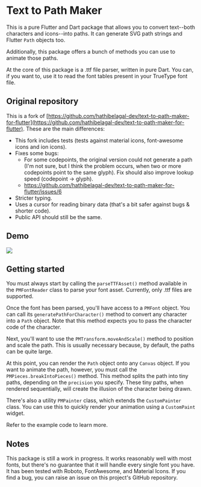 # Text to Path Maker

This is a pure Flutter and Dart package that allows you to convert text--both characters and icons--into paths. It can generate SVG path strings and Flutter `Path` objects too.

Additionally, this package offers a bunch of methods you can use to animate those paths.

At the core of this package is a .ttf file parser, written in pure Dart. You can, if you want to, use it to read the font tables present in your TrueType font file.

## Original repository

This is a fork of [https://github.com/hathibelagal-dev/text-to-path-maker-for-flutter](https://github.com/hathibelagal-dev/text-to-path-maker-for-flutter). These are the main differences:

 * This fork includes tests (tests against material icons, font-awesome icons and ion icons).
 * Fixes some bugs:
   * For some codepoints, the original version could not generate a path (I'm not sure, but I think the problem occurs, when two or more codepoints point to the same glyph). Fix should also improve lookup speed (codepoint -> glyph).
   * https://github.com/hathibelagal-dev/text-to-path-maker-for-flutter/issues/6
 * Stricter typing.
 * Uses a cursor for reading binary data (that's a bit safer against bugs & shorter code).
 * Public API should still be the same.

## Demo

![](https://raw.githubusercontent.com/hathibelagal-dev/text-to-path-maker-for-flutter/master/example.gif)

## Getting started

You must always start by calling the `parseTTFAsset()` method available in the `PMFontReader` class to parse your font asset. Currently, only .ttf files are supported.

Once the font has been parsed, you'll have access to a `PMFont` object. You can call its `generatePathForCharacter()` method to convert any character into a `Path` object. Note that this method expects you to pass the character code of the character.

Next, you'll want to use the `PMTransform.moveAndScale()` method to position and scale the path. This is usually necessary because, by default, the paths can be quite large.

At this point, you can render the `Path` object onto any `Canvas` object. If you want to animate the path, however, you must call the `PMPieces.breakIntoPieces()` method. This method splits the path into tiny paths, depending on the `precision` you specify. These tiny paths, when rendered sequentially, will create the illusion of the character being drawn.

There's also a utility `PMPainter` class, which extends the `CustomPainter` class. You can use this to quickly render your animation using a `CustomPaint` widget.

Refer to the example code to learn more.

## Notes

This package is still a work in progress. It works reasonably well with most fonts, but there's no guarantee that it will handle every single font you have. It has been tested with Roboto, FontAwesome, and Material Icons. If you find a bug, you can raise an issue on this project's GitHub repository.
